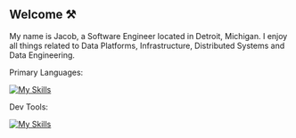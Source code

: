 ## Welcome ⚒️

My name is Jacob, a Software Engineer located in Detroit, Michigan. I enjoy all things related to Data Platforms, Infrastructure, Distributed Systems and Data Engineering.

Primary Languages:

[![My Skills](https://skillicons.dev/icons?i=python,java,go,rust)](https://skillicons.dev)

Dev Tools:

[![My Skills](https://skillicons.dev/icons?i=aws,bash,docker,kafka,linux,postgres,pytorch)](https://skillicons.dev)
